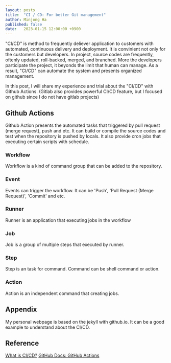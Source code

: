 ```yaml
---
layout: posts
title:  "CI / CD: For better Git management"
author: Minjong Ha
published: false
date:   2023-01-15 12:00:00 +0900
---
```


"CI/CD" is method to frequently deliever application to customers with automated, continuous delivery and deployment.
It is convinient not only for the customers but developers.
In project, source codes are frequently, oftenly updated, roll-backed, merged, and branched.
More the developers participate the project, it beyonds the limit that human can manage.
As a result, "CI/CD" can automate the system and presents organized management.

In this post, I will share my experience and trial about the "CI/CD" with Github Actions.
(Gitlab also provides powerful CI/CD feature, but I focused on github since I do not have gitlab projects)


## Github Actions

Github Action presents the automated tasks that triggered by pull request (merge request), push and etc.
It can build or compile the source codes and test when the repository is pushed by locals.
It also provide cron jobs that executing certain scripts with schedule.

### Workflow

Workflow is a kind of command group that can be added to the repository.


### Event

Events can trigger the workflow.
It can be 'Push', 'Pull Request (Merge Request)', 'Commit' and etc.


### Runner

Runner is an application that executing jobs in the workflow


### Job

Job is a group of multiple steps that executed by runner.


### Step

Step is an task for command.
Command can be shell command or action.


### Action

Action is an independent command that creating jobs.


## Appendix

My personal webpage is based on the jekyll with github.io.
It can be a good example to understand about the CI/CD.

## Reference

[What is CI/CD?](https://www.redhat.com/en/topics/devops/what-is-ci-cd)
[GitHub Docs: GitHub Actions](https://docs.github.com/en/actions)

